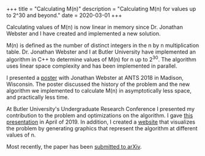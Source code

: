 +++
title = "Calculating M(n)"
description = "Calculating M(n) for values up to 2^30 and beyond."
date = 2020-03-01
+++

Calculating values of M(n) is now linear in memory since Dr. Jonathan Webster and I have created and implemented a new solution.

<!-- more -->

M(n) is defined as the number of distinct integers in the n by n multiplication table.  Dr. Jonathan Webster and I at Butler University have implemented an algorithm in C++ to determine values of M(n) for n up to 2<sup>30</sup>.  The algorithm uses linear space complexity and has been implemented in parallel.

I presented a [poster](http://www.math.grinnell.edu/~paulhusj/ants2018/ppresent.html) with Jonathan Webster at ANTS 2018 in Madison, Wisconsin.  The poster discussed the history of the problem and the new algorithm we implemented to calculate M(n) in asymptotically less space, and practically less time.

At Butler University's Undergraduate Research Conference I presented my contribution to the problem and optimizations on the algorithm.  I gave [this presentation](https://slides.com/rutrum/urc2019/#/) in April of 2019.  In addition, I created a [website](https://rutrum.github.io/multiplication-table) that visualizes the problem by generating graphics that represent the algorithm at different values of n.

Most recently, the paper has been [submitted to arXiv](https://arxiv.org/abs/1908.04251).
